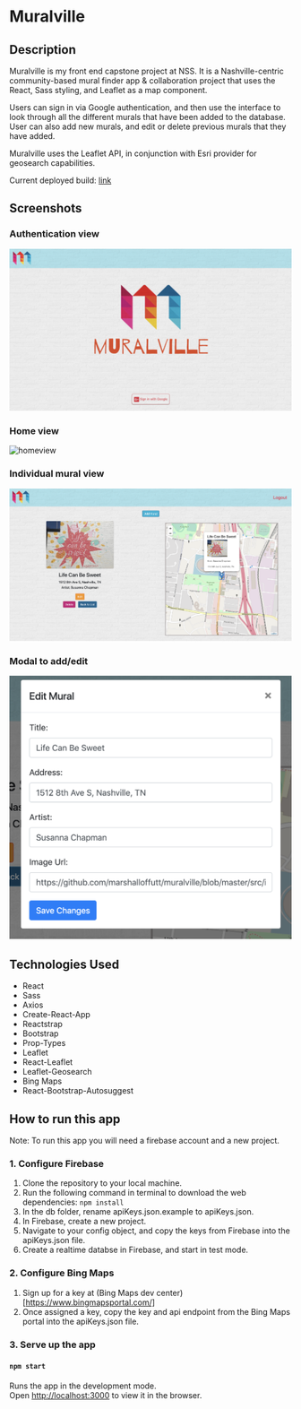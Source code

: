 # Muralville

## Description
Muralville is my front end capstone project at NSS. It is a Nashville-centric community-based mural finder app & collaboration project that uses the React, Sass styling, and Leaflet as a map component.

Users can sign in via Google authentication, and then use the interface to look through all the different murals that have been added to the database. User can also add new murals, and edit or delete previous murals that they have added.

Muralville uses the Leaflet API, in conjunction with Esri provider for geosearch capabilities.

Current deployed build: [link](https://muralville.firebaseapp.com)

## Screenshots

### Authentication view
![loginview](src/images/screenshot1.png)

### Home view
![homeview](src/images/screenshot4.png)

### Individual mural view
![muralview](src/images/screenshot3.png)

### Modal to add/edit
![editview](src/images/screenshot-3.png)

## Technologies Used
* React
* Sass
* Axios
* Create-React-App
* Reactstrap
* Bootstrap
* Prop-Types
* Leaflet
* React-Leaflet
* Leaflet-Geosearch
* Bing Maps
* React-Bootstrap-Autosuggest

## How to run this app
Note: To run this app you will need a firebase account and a new project.

### 1. Configure Firebase
1. Clone the repository to your local machine.
2. Run the following command in terminal to download the web dependencies: `npm install`
3. In the db folder, rename apiKeys.json.example to apiKeys.json.
4. In Firebase, create a new project.
5. Navigate to your config object, and copy the keys from Firebase into the apiKeys.json file.
6. Create a realtime databse in Firebase, and start in test mode.

### 2. Configure Bing Maps
1. Sign up for a key at (Bing Maps dev center)[https://www.bingmapsportal.com/]
2. Once assigned a key, copy the key and api endpoint from the Bing Maps portal into the apiKeys.json file.

### 3. Serve up the app
#### `npm start`

Runs the app in the development mode.<br>
Open [http://localhost:3000](http://localhost:3000) to view it in the browser.

